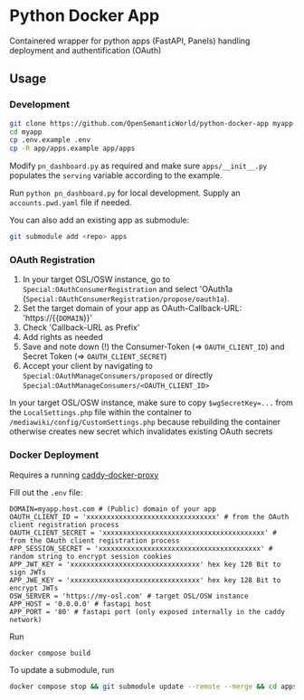 # Python Docker App

Containered wrapper for python apps (FastAPI, Panels) handling deployment and authentification (OAuth)

## Usage

### Development
```bash
git clone https://github.com/OpenSemanticWorld/python-docker-app myapp
cd myapp
cp .env.example .env
cp -R app/apps.example app/apps
```

Modify `pn_dashboard.py` as required and make sure `apps/__init__.py` populates the `serving` variable according to the example.

Run `python pn_dashboard.py` for local development. Supply an `accounts.pwd.yaml` file if needed.

You can also add an existing app as submodule:
```bash
git submodule add <repo> apps
```

### OAuth Registration
1. In your target OSL/OSW instance, go to `Special:OAuthConsumerRegistration` and select 'OAuth1a (`Special:OAuthConsumerRegistration/propose/oauth1a`).
1. Set the target domain of your app as OAuth-Callback-URL: 'https://{{`DOMAIN`}}'
1. Check 'Callback-URL as Prefix'
1. Add rights as needed
1. Save and note down (!) the Consumer-Token (=> `OAUTH_CLIENT_ID`) and Secret Token (=> `OAUTH_CLIENT_SECRET`)
1. Accept your client by navigating to
`Special:OAuthManageConsumers/proposed` or directly
`Special:OAuthManageConsumers/<OAUTH_CLIENT_ID>`

In your target OSL/OSW instance, make sure to copy `$wgSecretKey=...` from the `LocalSettings.php` file within the container to `/mediawiki/config/CustomSettings.php` because rebuilding the container otherwise creates new secret which invalidates existing OAuth secrets

### Docker Deployment
Requires a running [caddy-docker-proxy](https://github.com/OpenSemanticWorld/caddy-docker-proxy)

Fill out the `.env` file:
```env
DOMAIN=myapp.host.com # (Public) domain of your app
OAUTH_CLIENT_ID = 'xxxxxxxxxxxxxxxxxxxxxxxxxxxxxxxx' # from the OAuth client registration process
OAUTH_CLIENT_SECRET = 'xxxxxxxxxxxxxxxxxxxxxxxxxxxxxxxxxxxxxxxx' # from the OAuth client registration process
APP_SESSION_SECRET = 'xxxxxxxxxxxxxxxxxxxxxxxxxxxxxxxxxxxxxxxx' # random string to encrypt session cookies
APP_JWT_KEY = 'xxxxxxxxxxxxxxxxxxxxxxxxxxxxxxxx' hex key 128 Bit to sign JWTs
APP_JWE_KEY = 'xxxxxxxxxxxxxxxxxxxxxxxxxxxxxxxx' hex key 128 Bit to encrypt JWTs
OSW_SERVER = 'https://my-osl.com' # target OSL/OSW instance
APP_HOST = '0.0.0.0' # fastapi host
APP_PORT = '80' # fastapi port (only exposed internally in the caddy network)
```

Run
```bash
docker compose build
```

To update a submodule, run
```bash
docker compose stop && git submodule update --remote --merge && cd apps && docker compose build && cd .. && docker compose up
```


